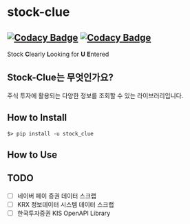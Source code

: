 
# stock-clue

[![Codacy Badge](https://app.codacy.com/project/badge/Grade/064bdd2f21874cefb9e408b9ccd476cd)](https://app.codacy.com/gh/kgcrom/stock-clue/dashboard?utm_source=gh&utm_medium=referral&utm_content=&utm_campaign=Badge_grade)
[![Codacy Badge](https://app.codacy.com/project/badge/Coverage/064bdd2f21874cefb9e408b9ccd476cd)](https://app.codacy.com/gh/kgcrom/stock-clue/dashboard?utm_source=gh&utm_medium=referral&utm_content=&utm_campaign=Badge_coverage)
------

Stock **C**learly **L**ooking for **U** **E**ntered


## Stock-Clue는 무엇인가요?

주식 투자에 활용되는 다양한 정보를 조회할 수 있는 라이브러리입니다.


## How to Install

```
$> pip install -u stock_clue
```


## How to Use


## TODO
- [ ] 네이버 페이 증권 데이터 스크랩
- [ ] KRX 정보데이터 시스템 데이터 스크랩
- [ ] 한국투자증권 KIS OpenAPI Library
